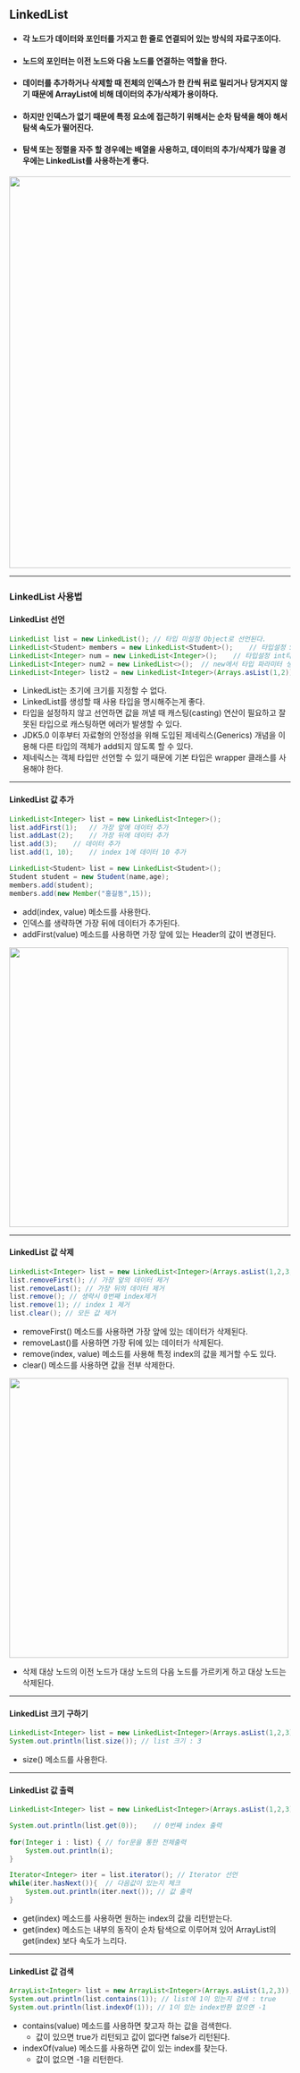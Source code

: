 ## LinkedList

- #### 각 노드가 데이터와 포인터를 가지고 한 줄로 연결되어 있는 방식의 자료구조이다.
- #### 노드의 포인터는 이전 노드와 다음 노드를 연결하는 역할을 한다.
- #### 데이터를 추가하거나 삭제할 때 전체의 인덱스가 한 칸씩 뒤로 밀리거나 당겨지지 않기 때문에 ArrayList에 비해 데이터의 추가/삭제가 용이하다.
- #### 하지만 인덱스가 없기 때문에 특정 요소에 접근하기 위해서는 순차 탐색을 해야 해서 탐색 속도가 떨어진다.
- #### 탐색 또는 정렬을 자주 할 경우에는 배열을 사용하고, 데이터의 추가/삭제가 많을 경우에는 LinkedList를 사용하는게 좋다.

<img src="https://user-images.githubusercontent.com/35963403/160769833-3bc14be2-7d49-41bd-87d7-d743ffd3897c.PNG" width="700">

---

### LinkedList 사용법

#### LinkedList 선언

```java
LinkedList list = new LinkedList(); // 타입 미설정 Object로 선언된다.
LinkedList<Student> members = new LinkedList<Student>();    // 타입설정 Student객체만 사용가능
LinkedList<Integer> num = new LinkedList<Integer>();    // 타입설정 int타입만 사용가능
LinkedList<Integer> num2 = new LinkedList<>();  // new에서 타입 파라미터 생략가능
LinkedList<Integer> list2 = new LinkedList<Integer>(Arrays.asList(1,2));    // 생성시 값추가
```

- LinkedList는 초기에 크기를 지정할 수 없다.
- LinkedList를 생성할 때 사용 타입을 명시해주는게 좋다.
- 타입을 설정하지 않고 선언하면 값을 꺼낼 때 캐스팅(casting) 연산이 필요하고 잘못된 타입으로 캐스팅하면 에러가 발생할 수 있다.
- JDK5.0 이후부터 자료형의 안정성을 위해 도입된 제네릭스(Generics) 개념을 이용해 다른 타입의 객체가 add되지 않도록 할 수 있다.
- 제네릭스는 객체 타입만 선언할 수 있기 때문에 기본 타입은 wrapper 클래스를 사용해야 한다.

---

#### LinkedList 값 추가

```java
LinkedList<Integer> list = new LinkedList<Integer>();
list.addFirst(1);   // 가장 앞에 데이터 추가
list.addLast(2);    // 가장 뒤에 데이터 추가
list.add(3);    // 데이터 추가
list.add(1, 10);    // index 1에 데이터 10 추가
```

```java
LinkedList<Student> list = new LinkedList<Student>();
Student student = new Student(name,age);
members.add(student);
members.add(new Member("홍길동",15));
```

- add(index, value) 메소드를 사용한다.
- 인덱스를 생략하면 가장 뒤에 데이터가 추가된다.
- addFirst(value) 메소드를 사용하면 가장 앞에 있는 Header의 값이 변경된다.

<img src="https://user-images.githubusercontent.com/35963403/160770726-2cd762dc-73a0-4e0c-9f8e-294dce0fd02c.PNG" width="500">

---

#### LinkedList 값 삭제

```java
LinkedList<Integer> list = new LinkedList<Integer>(Arrays.asList(1,2,3,4,5));
list.removeFirst(); // 가장 앞의 데이터 제거
list.removeLast(); // 가장 뒤의 데이터 제거
list.remove(); // 생략시 0번째 index제거
list.remove(1); // index 1 제거
list.clear(); // 모든 값 제거
```

- removeFirst() 메소드를 사용하면 가장 앞에 있는 데이터가 삭제된다.
- removeLast()를 사용하면 가장 뒤에 있는 데이터가 삭제된다.
- remove(index, value) 메소드를 사용해 특정 index의 값을 제거할 수도 있다.
- clear() 메소드를 사용하면 값을 전부 삭제한다.

<img src="https://user-images.githubusercontent.com/35963403/160770881-85d5777f-33c7-4b6f-b723-3d764f4a47a4.PNG" width="500">

- 삭제 대상 노드의 이전 노드가 대상 노드의 다음 노드를 가르키게 하고 대상 노드는 삭제된다.

---

#### LinkedList 크기 구하기

```java
LinkedList<Integer> list = new LinkedList<Integer>(Arrays.asList(1,2,3));
System.out.println(list.size()); // list 크기 : 3
```

- size() 메소드를 사용한다.

---

#### LinkedList 값 출력

```java
LinkedList<Integer> list = new LinkedList<Integer>(Arrays.asList(1,2,3));

System.out.println(list.get(0));    // 0번째 index 출력
				
for(Integer i : list) { // for문을 통한 전체출력
    System.out.println(i);
}

Iterator<Integer> iter = list.iterator(); // Iterator 선언 
while(iter.hasNext()){  // 다음값이 있는지 체크
    System.out.println(iter.next()); // 값 출력
}
```

- get(index) 메소드를 사용하면 원하는 index의 값을 리턴받는다.
- get(index) 메소드는 내부의 동작이 순차 탐색으로 이루어져 있어 ArrayList의 get(index) 보다 속도가 느리다.

---

#### LinkedList 값 검색

```java
ArrayList<Integer> list = new ArrayList<Integer>(Arrays.asList(1,2,3));
System.out.println(list.contains(1)); // list에 1이 있는지 검색 : true
System.out.println(list.indexOf(1)); // 1이 있는 index반환 없으면 -1
```

- contains(value) 메소드를 사용하면 찾고자 하는 값을 검색한다.
  - 값이 있으면 true가 리턴되고 값이 없다면 false가 리턴된다.
- indexOf(value) 메소드를 사용하면 값이 있는 index를 찾는다.
  - 값이 없으면 -1을 리턴한다.